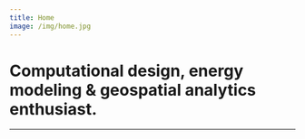 ```yaml
---
title: Home
image: /img/home.jpg
---
```


# Computational design, energy modeling & geospatial analytics enthusiast.

---
